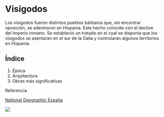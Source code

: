 # Visigodos

Los visigodos fueron distintos pueblos bárbaros que, sin encontrar oposición, se adentraron en Hispania. Este hecho coincide con el declive del Imperio romano. Se estableció un tratado en el cual se disponía que los visigodos se asentaran en el sur de la Galia y controlaran algunos territorios en Hispania.

## Índice ##

1. Época
2. Arquitectura
3. Obras más significativas

Referencia

[National Geographic España](https://historia.nationalgeographic.com.es/temas/visigodos)

<img src="https://historia.nationalgeographic.com.es/medio/2019/12/12/el-final-de-don-rodrigo-la-derrota-visigoda_7472f644_1280x720.jpg">
